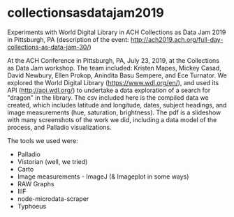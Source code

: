 # collectionsasdatajam2019
Experiments with World Digital Library in ACH Collections as Data Jam 2019 in Pittsburgh, PA (description of the event: http://ach2019.ach.org/full-day-collections-as-data-jam-30/)

At the ACH Conference in Pittsburgh, PA, July 23, 2019, at the Collections as Data Jam workshop. The team included: Kristen Mapes, Mickey Casad, David Newbury, Ellen Prokop, Anindita Basu Sempere, and Ece Turnator. We explored the World Digital Library (https://www.wdl.org/en/), and used its API (http://api.wdl.org/) to undertake a data exploration of a search for "dragon" in the library. The csv included here is the compiled data we created, which includes latitude and longitude, dates, subject headings, and image measurements (hue, saturation, brightness). The pdf is a slideshow with many screenshots of the work we did, including a data model of the process, and Palladio visualizations.

The tools we used were:
- Palladio
- Vistorian (well, we tried)
- Carto
- Image measurements - ImageJ (& Imageplot in some ways)
- RAW Graphs
- IIIF
- node-microdata-scraper
- Typhoeus

